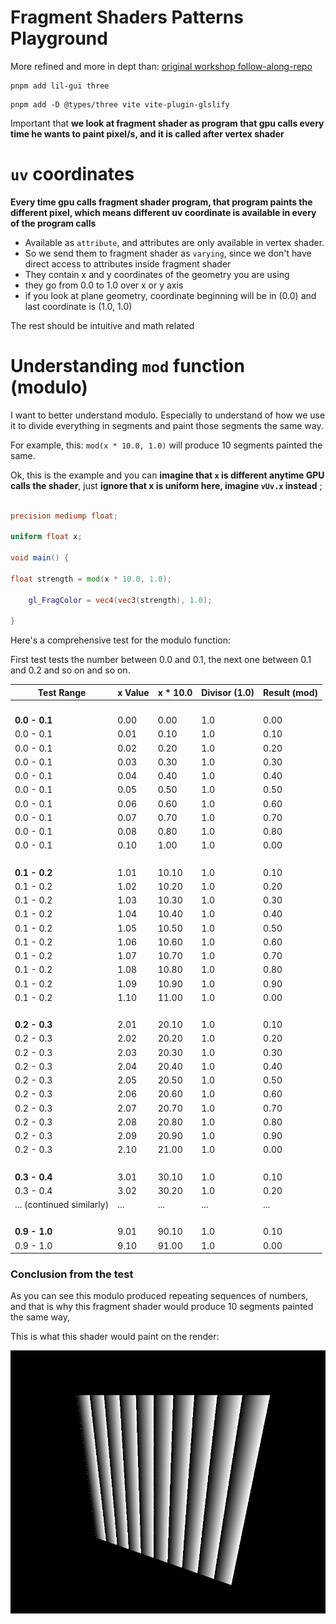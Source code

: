 # Fragment Shaders Patterns Playground

More refined and more in dept than: [original workshop follow-along-repo](https://github.com/Rade58/shaders_patterns)

```
pnpm add lil-gui three
```

```
pnpm add -D @types/three vite vite-plugin-glslify
```

Important that **we look at fragment shader as program that gpu calls every time he wants to paint pixel/s, and it is called after vertex shader**

# `uv` coordinates

**Every time gpu calls fragment shader program, that program paints the different pixel, which means different uv coordinate is available in every of the program calls**

- Available as `attribute`, and attributes are only available in vertex shader.
- So we send them to fragment shader as `varying`, since we don't have direct access to attributes inside fragment shader
- They contain x and y coordinates of the geometry you are using
- they go from 0.0 to 1.0 over x or y axis
- if you look at plane geometry, coordinate beginning will be in (0.0) and last coordinate is (1.0, 1.0)

The rest should be intuitive and math related

# Understanding `mod` function (modulo)

I want to better understand modulo. Especially to understand of how we use it to divide everything in segments and paint those segments the same way.

For example, this: `mod(x * 10.0, 1.0)` will produce 10 segments painted the same.

Ok, this is the example and you can **imagine that `x` is different anytime GPU calls the shader**, just **ignore that x is uniform here, imagine `vUv.x` instead** ;

```glsl

precision mediump float;

uniform float x;

void main() {

float strength = mod(x * 10.0, 1.0);

	gl_FragColor = vec4(vec3(strength), 1.0);

}

```

Here's a comprehensive test for the modulo function:

First test tests the number between 0.0 and 0.1, the next one between 0.1 and 0.2 and so on and so on.

| Test Range                | x Value | x \* 10.0 | Divisor (1.0) | Result (mod) |
| ------------------------- | ------- | --------- | ------------- | ------------ |
|                           |         |           |               |              |
|                           |         |           |               |              |
|                           |         |           |               |              |
|                           |         |           |               |              |
| **0.0 - 0.1**             | 0.00    | 0.00      | 1.0           | 0.00         |
| 0.0 - 0.1                 | 0.01    | 0.10      | 1.0           | 0.10         |
| 0.0 - 0.1                 | 0.02    | 0.20      | 1.0           | 0.20         |
| 0.0 - 0.1                 | 0.03    | 0.30      | 1.0           | 0.30         |
| 0.0 - 0.1                 | 0.04    | 0.40      | 1.0           | 0.40         |
| 0.0 - 0.1                 | 0.05    | 0.50      | 1.0           | 0.50         |
| 0.0 - 0.1                 | 0.06    | 0.60      | 1.0           | 0.60         |
| 0.0 - 0.1                 | 0.07    | 0.70      | 1.0           | 0.70         |
| 0.0 - 0.1                 | 0.08    | 0.80      | 1.0           | 0.80         |
| 0.0 - 0.1                 | 0.10    | 1.00      | 1.0           | 0.00         |
|                           |         |           |               |              |
|                           |         |           |               |              |
|                           |         |           |               |              |
|                           |         |           |               |              |
| **0.1 - 0.2**             | 1.01    | 10.10     | 1.0           | 0.10         |
| 0.1 - 0.2                 | 1.02    | 10.20     | 1.0           | 0.20         |
| 0.1 - 0.2                 | 1.03    | 10.30     | 1.0           | 0.30         |
| 0.1 - 0.2                 | 1.04    | 10.40     | 1.0           | 0.40         |
| 0.1 - 0.2                 | 1.05    | 10.50     | 1.0           | 0.50         |
| 0.1 - 0.2                 | 1.06    | 10.60     | 1.0           | 0.60         |
| 0.1 - 0.2                 | 1.07    | 10.70     | 1.0           | 0.70         |
| 0.1 - 0.2                 | 1.08    | 10.80     | 1.0           | 0.80         |
| 0.1 - 0.2                 | 1.09    | 10.90     | 1.0           | 0.90         |
| 0.1 - 0.2                 | 1.10    | 11.00     | 1.0           | 0.00         |
|                           |         |           |               |              |
|                           |         |           |               |              |
|                           |         |           |               |              |
|                           |         |           |               |              |
| **0.2 - 0.3**             | 2.01    | 20.10     | 1.0           | 0.10         |
| 0.2 - 0.3                 | 2.02    | 20.20     | 1.0           | 0.20         |
| 0.2 - 0.3                 | 2.03    | 20.30     | 1.0           | 0.30         |
| 0.2 - 0.3                 | 2.04    | 20.40     | 1.0           | 0.40         |
| 0.2 - 0.3                 | 2.05    | 20.50     | 1.0           | 0.50         |
| 0.2 - 0.3                 | 2.06    | 20.60     | 1.0           | 0.60         |
| 0.2 - 0.3                 | 2.07    | 20.70     | 1.0           | 0.70         |
| 0.2 - 0.3                 | 2.08    | 20.80     | 1.0           | 0.80         |
| 0.2 - 0.3                 | 2.09    | 20.90     | 1.0           | 0.90         |
| 0.2 - 0.3                 | 2.10    | 21.00     | 1.0           | 0.00         |
|                           |         |           |               |              |
|                           |         |           |               |              |
|                           |         |           |               |              |
|                           |         |           |               |              |
| **0.3 - 0.4**             | 3.01    | 30.10     | 1.0           | 0.10         |
| 0.3 - 0.4                 | 3.02    | 30.20     | 1.0           | 0.20         |
| ... (continued similarly) | ...     | ...       | ...           | ...          |
|                           |         |           |               |              |
|                           |         |           |               |              |
|                           |         |           |               |              |
|                           |         |           |               |              |
| **0.9 - 1.0**             | 9.01    | 90.10     | 1.0           | 0.10         |
| 0.9 - 1.0                 | 9.10    | 91.00     | 1.0           | 0.00         |

### Conclusion from the test

As you can see this modulo produced repeating sequences of numbers, and that is why this fragment shader would produce 10 segments painted the same way,

This is what this shader would paint on the render:

![modulo](/images/Screenshot%20from%202024-11-21%2001-41-20.png)
